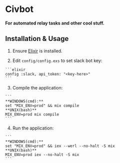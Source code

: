 # Civbot

**For automated relay tasks and other cool stuff.**

## Installation & Usage

  1. Ensure [Elixir](http://elixir-lang.org/install.html) is installed.

  2. Edit `config/config.exs` to set slack bot key:

    ```elixir
    config :slack, api_token: "<key-here>"
    ```
  3. Compile the application:

    ```
    **WINDOWS(cmd):**
    set "MIX_ENV=prod" && mix compile
    **UNIX(bash)**
    MIX_ENV=prod mix compile
    ```
  4. Run the application:

    ```
    **WINDOWS(cmd):**
    set "MIX_ENV=prod" && iex --werl --no-halt -S mix
    **UNIX(bash)**
    MIX_ENV=prod iex --no-halt -S mix
    ```
